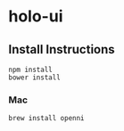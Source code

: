 # holo-ui


## Install Instructions

    npm install
    bower install

### Mac

    brew install openni

